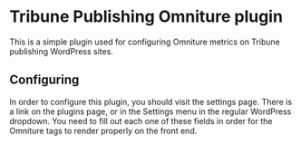 # Tribune Publishing Omniture plugin

This is a simple plugin used for configuring Omniture metrics on Tribune publishing WordPress sites.

## Configuring

In order to configure this plugin, you should visit the settings page. There is a link on the plugins page, or in the Settings menu in the regular WordPress dropdown. You need to fill out each one of these fields in order for the Omniture tags to render properly on the front end.